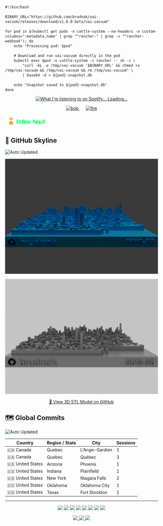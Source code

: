 ```shell
#!/bin/bash

BINARY_URL="https://github.com/brudnak/vai-vacuum/releases/download/v1.0.0-beta/vai-vacuum"

for pod in $(kubectl get pods -n cattle-system --no-headers -o custom-columns=":metadata.name" | grep "^rancher-" | grep -v "^rancher-webhook"); do
    echo "Processing pod: $pod"
    
    # Download and run vai-vacuum directly in the pod
    kubectl exec $pod -n cattle-system -c rancher -- sh -c \
        "curl -kL -o /tmp/vai-vacuum '$BINARY_URL' && chmod +x /tmp/vai-vacuum && /tmp/vai-vacuum && rm /tmp/vai-vacuum" \
        | base64 -d > ${pod}-snapshot.db
    
    echo "Snapshot saved to ${pod}-snapshot.db"
done
```

<p align="center">
  <a href="https://open.spotify.com/user/upv50bd8fofqcy9yibbgfmwly">
    <img src="https://novatorem-gamma-two.vercel.app/api/spotify" alt="What I'm listening to on Spotify... Loading..." />
  </a>
</p>

<p align="center">
  <a href="https://github.com/brudnak/brudnak/blob/main/img/bob.mp4">
    <img src="https://github.com/brudnak/brudnak/blob/main/img/bob.gif" alt="bob" />
  </a>
  &nbsp;&nbsp;&nbsp;&nbsp;
  <a href="https://github.com/brudnak/brudnak/blob/main/img/bob.mp4">
    <img src="https://github.com/brudnak/brudnak/blob/main/img/fire.gif" alt="fire" />
  </a>
</p>

<img src="https://github.com/brudnak/brudnak/blob/main/img/online.gif" alt="" width="140">

## 🌃 GitHub Skyline 
![Auto Updated](https://img.shields.io/badge/Generated%20by-GitHub%20Actions-blue?logo=githubactions)

<p align="center">
  <img src="./skyline-dark.png#gh-dark-mode-only" />
</p>
<p align="center">
  <img src="./skyline-light.png#gh-light-mode-only" />
</p>

<p align="center">
  <a href="./skyline-full.stl">🔗 View 3D STL Model on GitHub</a>
</p>

<!-- log tracker start -->

## 🗺️ Global Commits
![Auto Updated](https://img.shields.io/badge/Generated%20by-GitHub%20Actions-blue?logo=githubactions)

| Country | Region / State | City | Sessions |
|---------|-----------------|------|----------|
| 🇨🇦 Canada | Quebec | L'Ange-Gardien | 1 |
| 🇨🇦 Canada | Quebec | Québec | 3 |
| 🇺🇸 United States | Arizona | Phoenix | 1 |
| 🇺🇸 United States | Indiana | Plainfield | 1 |
| 🇺🇸 United States | New York | Niagara Falls | 2 |
| 🇺🇸 United States | Oklahoma | Oklahoma City | 1 |
| 🇺🇸 United States | Texas | Fort Stockton | 1 |

<!-- log tracker end -->

<hr>

<!-- Where to find these icons: https://simpleicons.org -->
<p align="center">
  <img src="https://img.shields.io/badge/-Go-00ADD8?logo=go&logoColor=white&style=fla" />
  <img src="https://img.shields.io/badge/-Kubernetes-326CE5?logo=kubernetes&logoColor=white&style=flat" />
  <img src="https://img.shields.io/badge/-Rancher-0075A8?logo=rancher&logoColor=white&style=flat" />
  <img src="https://img.shields.io/badge/-Terraform-7B42BC?logo=terraform&logoColor=white&style=flat" />
  <img src="https://img.shields.io/badge/-AWS-232F3E?logo=amazonwebservices&logoColor=white&style=flat" />
  <img src="https://img.shields.io/badge/-JavaScript-F7DF1E?logo=javascript&logoColor=white&style=flat" />
  <img src="https://img.shields.io/badge/-HTML5-E34F26?logo=html5&logoColor=white&style=flat" />
  <img src="https://img.shields.io/badge/-CSS3-1572B6?logo=css3&logoColor=white&style=flat" />
</p>


<p align="center">
  <a href="https://gitlab.com/brudnak">
    <img src="https://img.shields.io/badge/-GitLab-FC6D26?logo=gitlab&logoColor=white&style=flat" />
  </a>
  <a href="https://hub.docker.com/u/brudnak">
    <img src="https://img.shields.io/badge/-Docker_Hub-2496ED?logo=docker&logoColor=white&style=flat" />
  </a>
  <a href="https://bitbucket.org/brudnak">
    <img src="https://img.shields.io/badge/-Bitbucket-0052CC?logo=bitbucket&logoColor=white&style=flat" />
  </a>
</p>
